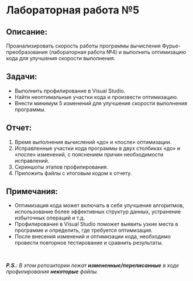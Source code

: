 # Лабораторная работа №5

## Описание:

Проанализировать скорость работы программы вычисления Фурье-преобразования (лабораторная работа №4) и выполнить оптимизацию кода для улучшения скорости выполнения.

## Задачи:

- Выполнить профилирование в Visual Studio.
- Найти неоптимальные участки кода и произвести оптимизацию.
- Внести минимум 5 изменений для улучшения скорости выполнения программы.

## Отчет:

1. Время выполнения вычислений «до» и «после» оптимизации.
2. Исправленные участки кода программы в двух столбиках «до» и «после» изменений, с пояснением причин необходимости исправлений.
3. Скриншоты этапов профилирования.
4. Приложить файлы с итоговым кодом к отчету.

## Примечания:

- Оптимизация кода может включать в себя улучшение алгоритмов, использование более эффективных структур данных, устранение избыточных операций и т.д.
- Профилирование в Visual Studio поможет выявить узкие места в программе и определить, где требуется оптимизация.
- После внесения изменений и оптимизации кода, необходимо провести повторное тестирование и сравнить результаты.
  
</br>  

**_P.S._**_: В этом репозитории лежат **измененные/переписанные** в ходе профилирования **некоторые** файлы._